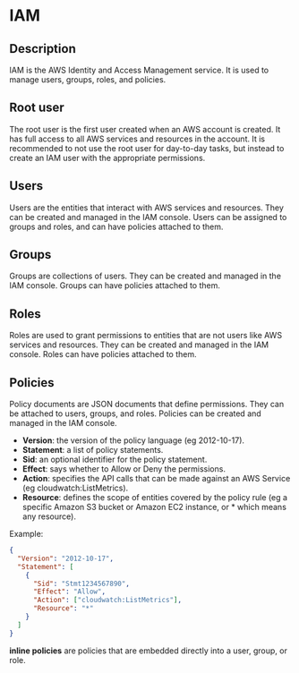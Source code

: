 # IAM

## Description

IAM is the AWS Identity and Access Management service. It is used to manage users, groups, roles, and policies.

## Root user

The root user is the first user created when an AWS account is created. It has full access to all AWS services and resources in the account. It is recommended to not use the root user for day-to-day tasks, but instead to create an IAM user with the appropriate permissions.

## Users

Users are the entities that interact with AWS services and resources. They can be created and managed in the IAM console. Users can be assigned to groups and roles, and can have policies attached to them.

## Groups

Groups are collections of users. They can be created and managed in the IAM console. Groups can have policies attached to them.

## Roles

Roles are used to grant permissions to entities that are not users like AWS services and resources. They can be created and managed in the IAM console. Roles can have policies attached to them.

## Policies

Policy documents are JSON documents that define permissions. They can be attached to users, groups, and roles. Policies can be created and managed in the IAM console.

- **Version**: the version of the policy language (eg 2012-10-17).
- **Statement**: a list of policy statements.
- **Sid**: an optional identifier for the policy statement.
- **Effect**: says whether to Allow or Deny the permissions.
- **Action**: specifies the API calls that can be made against an AWS Service (eg cloudwatch:ListMetrics).
- **Resource**: defines the scope of entities covered by the policy rule (eg a specific Amazon S3 bucket or Amazon EC2 instance, or \* which means any resource).

Example:

```json
{
  "Version": "2012-10-17",
  "Statement": [
    {
      "Sid": "Stmt1234567890",
      "Effect": "Allow",
      "Action": ["cloudwatch:ListMetrics"],
      "Resource": "*"
    }
  ]
}
```

**inline policies** are policies that are embedded directly into a user, group, or role.
